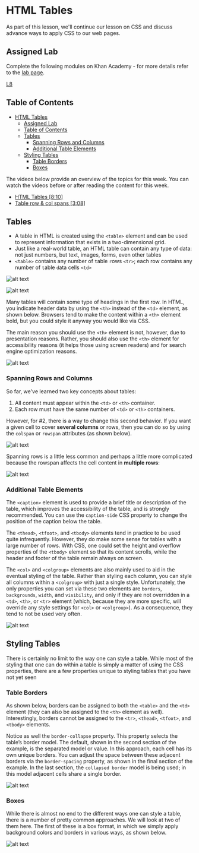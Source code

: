 <!-- markdownlint-disable -->
# HTML Tables

As part of this lesson, we'll continue our lesson on CSS and discuss advance ways to apply CSS to our web pages.

## Assigned Lab

Complete the following modules on Khan Academy - for more details refer to the [lab page](labs.md).

[L8](labs/L8.md ':include')

## Table of Contents

- [HTML Tables](#html-tables)
  - [Assigned Lab](#assigned-lab)
  - [Table of Contents](#table-of-contents)
  - [Tables](#tables)
    - [Spanning Rows and Columns](#spanning-rows-and-columns)
    - [Additional Table Elements](#additional-table-elements)
  - [Styling Tables](#styling-tables)
    - [Table Borders](#table-borders)
    - [Boxes](#boxes)


The videos below provide an overview of the topics for this week. You can watch the videos before or after reading the content for this week.

- [HTML Tables [8:10]](https://youtu.be/x7AAFwX6UOY?si=TiyKnJEDHhAWCMmD)
- [Table row & col spans [3:08]](https://youtu.be/XtDnmZ8lfbs?si=yEWlkIzsqZNOcoMC)

## Tables

- A table in HTML is created using the `<table>` element and can be used to represent information that exists in a two-dimensional grid. 
- Just like a real-world table, an HTML table can contain any type of data: not just numbers, but text, images, forms, even other tables
- `<table>` contains any number of `t`able `r`ows `<tr>`; each row contains any number of `t`able `d`ata cells `<td>`

![alt text](images/content/W12/html-table.png)


![alt text](images/content/W12/html-table-example.png)


Many tables will contain some type of headings in the first row. In HTML, you indicate header data by using the `<th>` instead of the `<td>` element, as shown below. Browsers tend to make the content within a `<th>` element bold, but you could style it anyway you would like via CSS.

The main reason you should use the `<th>` element is not, however, due to presentation reasons. Rather, you should also use the `<th>` element for accessibility reasons (it helps those using screen readers) and for search engine optimization reasons.

![alt text](images/content/W12/html-table-headings.png)

### Spanning Rows and Columns

So far, we've learned two key concepts about tables:
1) All content must appear within the `<td>` or `<th>` container. 
2) Each row must have the same number of `<td>` or `<th>` containers. 

However, for #2, there is a way to change this second behavior. If you want a given cell to cover **several columns** or rows, then you can do so by using the `colspan` or `rowspan` attributes (as shown below).

![alt text](images/content/W12/html-table-spanning-col.png)

Spanning rows is a little less common and perhaps a little more complicated because the rowspan affects the cell content in **multiple rows**:

![alt text](images/content/W12/html-table-spanning-row.png)


### Additional Table Elements

The `<caption>` element is used to provide a brief title or description of the table, which improves the accessibility of the table, and is strongly recommended. You can use the `caption-side` CSS property to change the position of the caption below the table.

The `<thead>`, `<tfoot>`, and `<tbody>` elements tend in practice to be used quite infrequently. However, they do make some sense for tables with a large number of rows. With CSS, one could set the height and overflow properties of the `<tbody>` element so that its content scrolls, while the header and footer of the table remain always on screen.

The `<col>` and `<colgroup>` elements are also mainly used to aid in the eventual styling of the table. Rather than styling each column, you can style all columns within a `<colgroup>` with just a single style. Unfortunately, the only properties you can set via these two elements are `borders`, `backgrounds`, `width`, and `visibility`, and only if they are not overridden in a `<td>`, `<th>`, or `<tr>` element (which, because they are more specific, will override any style settings for `<col>` or `<colgroup>`). As a consequence, they tend to not be used very often.

![alt text](images/content/W12/html-table-additional-tags.png)

## Styling Tables

There is certainly no limit to the way one can style a table. While most of the styling that one can do within a table is simply a matter of using the CSS properties, there are a few properties unique to styling tables that you have not yet seen

### Table Borders

As shown below, borders can be assigned to both the `<table>` and the `<td>` element (they can also be assigned to the `<th>` element as well). Interestingly, borders cannot be assigned to the `<tr>`, `<thead>`, `<tfoot>`, and `<tbody>` elements.

Notice as well the `border-collapse` property. This property selects the table’s border model. The default, shown in the second section of the example, is the separated model or value. In this approach, each cell has its own unique borders. You can adjust the space between these adjacent borders via the `border-spacing` property, as shown in the final section of the example. In the last section, the `collapsed border` model is being used; in this model adjacent cells share a single border.

![alt text](images/content/W12/html-table-style-border.png)

### Boxes

While there is almost no end to the different ways one can style a table, there is a number of pretty common approaches. We will look at two of them here. The first of these is a box format, in which we simply apply background colors and borders in various ways, as shown below.

![alt text](images/content/W12/html-table-box.png)
